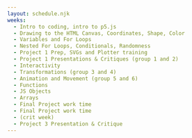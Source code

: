 ```yaml
---
layout: schedule.njk
weeks:
  - Intro to coding, intro to p5.js
  - Drawing to the HTML Canvas, Coordinates, Shape, Color
  - Variables and For Loops
  - Nested For Loops, Conditionals, Randomness
  - Project 1 Prep, SVGs and Plotter training
  - Project 1 Presentations & Critiques (group 1 and 2)
  - Interactivity
  - Transformations (group 3 and 4)
  - Animation and Movement (group 5 and 6)
  - Functions
  - JS Objects
  - Arrays 
  - Final Project work time 
  - Final Project work time
  - (crit week)
  - Project 3 Presentation & Critique
---
```

